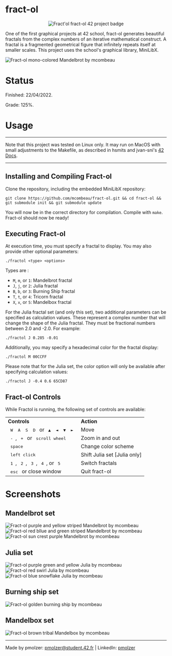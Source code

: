 # fract-ol

<p align="center">
  <img src="https://github.com/mcombeau/mcombeau/blob/main/42_badges/fract-ole.png" alt="Fract'ol fract-ol 42 project badge"/>
</p>

One of the first graphical projects at 42 school, fract-ol generates beautiful fractals from the complex numbers of an iterative mathematical construct. A fractal is a fragmented geometrical figure that infinitely repeats itself at smaller scales. This project uses the school's graphical library, MiniLibX.

![Fract-ol mono-colored Mandelbrot by mcombeau](https://github.com/mcombeau/fract-ol/blob/main/screenshots/Fractol-Mandelbrot.png)


# Status

Finished: 22/04/2022.

Grade: 125%.

# Usage

---

Note that this project was tested on Linux only. It may run on MacOS with small adjustments to the Makefile, as described in hsmits and jvan-sni's [42 Docs](https://harm-smits.github.io/42docs/libs/minilibx/getting_started.html).

---

## Installing and Compiling Fract-ol

Clone the repository, including the embedded MiniLibX repository:
```shell
git clone https://github.com/mcombeau/fract-ol.git && cd fract-ol && git submodule init && git submodule update
```

You will now be in the correct directory for compilation. Compile with ```make```. Fract-ol should now be ready!

## Executing Fract-ol

At execution time, you must specify a fractal to display. You may also provide other optional parameters:

```shell
./fractol <type> <options>
```

Types are :
* ```M```, ```m```, or ```1```: Mandelbrot fractal
* ```J```, ```j```, or ```2```: Julia fractal
* ```B```, ```b```, or ```3```: Burning Ship fractal
* ```T```, ```t```, or ```4```: Tricorn fractal
* ```X```, ```x```, or ```5```: Mandelbox fractal

For the Julia fractal set (and only this set), two additional parameters can be specified as calculation values. These represent a complex number that will change the shape of the Julia fractal. They must be fractional numbers between 2.0 and -2.0. For example:

```shell
./fractol J 0.285 -0.01
```

Additionally, you may specify a hexadecimal color for the fractal display:

```shell
./fractol M 00CCFF
```

Please note that for the Julia set, the color option will only be available after specifying calculation values:

```shell
./fractol J -0.4 0.6 65CD87
```

## Fract-ol Controls

While Fractol is running, the following set of controls are available:

<table>
  <tr><td><strong>Controls</strong></td><td><strong>Action</strong></td></tr>
  <tr><td><kbd>&nbsp;W&nbsp;</kbd><kbd>&nbsp;A&nbsp;</kbd><kbd>&nbsp;S&nbsp;</kbd><kbd>&nbsp;D&nbsp;</kbd> or <kbd>&nbsp;▲&nbsp;</kbd><kbd>&nbsp;◄&nbsp;</kbd><kbd>&nbsp;▼&nbsp;</kbd><kbd>&nbsp;►&nbsp;</kbd></td><td>Move</td></tr>
  <tr><td><kbd>&nbsp;-&nbsp;</kbd>, <kbd>&nbsp;+&nbsp;</kbd> or <kbd>&nbsp;scroll wheel&nbsp;</kbd></td><td>Zoom in and out</td></tr>
  <tr><td><kbd>&nbsp;space&nbsp;</kbd></td><td>Change color scheme</td></tr>
  <tr><td><kbd>&nbsp;left click&nbsp;</kbd></td><td>Shift Julia set [Julia only]</td></tr>
  <tr><td><kbd>&nbsp;1&nbsp;</kbd>, <kbd>&nbsp;2&nbsp;</kbd>, <kbd>&nbsp;3&nbsp;</kbd>, <kbd>&nbsp;4&nbsp;</kbd>, or <kbd>&nbsp;5&nbsp;</kbd></td><td>Switch fractals</td></tr>
  <tr><td><kbd>&nbsp;esc&nbsp;</kbd> or close window</td><td>Quit fract-ol</td></tr>
</table>

# Screenshots

## Mandelbrot set

![Fract-ol purple and yellow striped Mandelbrot by mcombeau](https://github.com/mcombeau/fract-ol/blob/main/screenshots/Fractol-Mandelbrot-2.png)
![Fract-ol red bllue and green striped Mandelbrot by mcombeau](https://github.com/mcombeau/fract-ol/blob/main/screenshots/Fractol-Mandelbrot-3.png)
![Fract-ol sun crest purple Mandelbrot by mcombeau](https://github.com/mcombeau/fract-ol/blob/main/screenshots/Fractol-Mandelbrot-4.png)

## Julia set

![Fract-ol purple green and yellow Julia by mcombeau](https://github.com/mcombeau/fract-ol/blob/main/screenshots/Fractol-Julia.png)
![Fract-ol red swirl Julia by mcombeau](https://github.com/mcombeau/fract-ol/blob/main/screenshots/Fractol-Julia-2.png)
![Fract-ol blue snowflake Julia by mcombeau](https://github.com/mcombeau/fract-ol/blob/main/screenshots/Fractol-Julia-3.png)

## Burning ship set

![Fract-ol golden burning ship by mcombeau](https://github.com/mcombeau/fract-ol/blob/main/screenshots/Fractol-Burning-Ship.png)

## Mandelbox set

![Fract-ol brown tribal Mandelbox by mcombeau](https://github.com/mcombeau/fract-ol/blob/main/screenshots/Fractol-Mandelbox.png)

---
Made by pmolzer: pmolzer@student.42.fr | LinkedIn: [pmolzer](https://www.linkedin.com/in/peter-moelzer//) 
